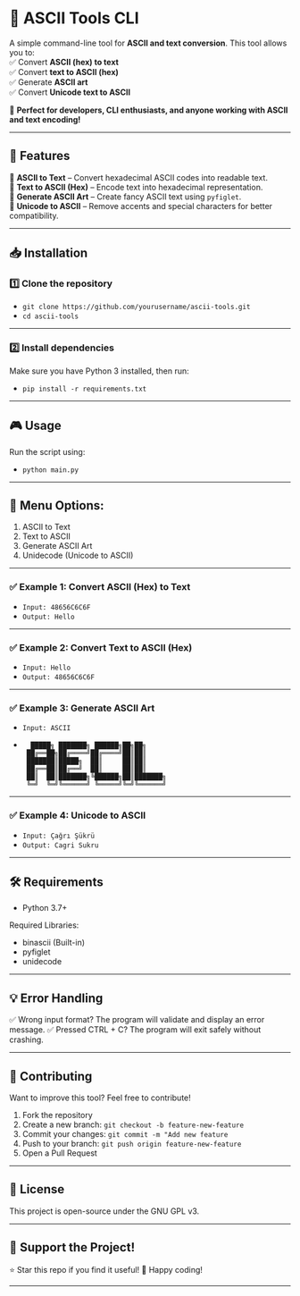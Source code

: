 # 🚀 ASCII Tools CLI

A simple command-line tool for **ASCII and text conversion**. This tool allows you to:  
✅ Convert **ASCII (hex) to text**  
✅ Convert **text to ASCII (hex)**  
✅ Generate **ASCII art**  
✅ Convert **Unicode text to ASCII**  

🎯 **Perfect for developers, CLI enthusiasts, and anyone working with ASCII and text encoding!**  

---

## 📌 Features
🔹 **ASCII to Text** – Convert hexadecimal ASCII codes into readable text.  
🔹 **Text to ASCII (Hex)** – Encode text into hexadecimal representation.  
🔹 **Generate ASCII Art** – Create fancy ASCII text using `pyfiglet`.  
🔹 **Unicode to ASCII** – Remove accents and special characters for better compatibility.  

---

## 📥 Installation
### 1️⃣ Clone the repository
- ```git clone https://github.com/yourusername/ascii-tools.git```
- ```cd ascii-tools```

---

### 2️⃣ Install dependencies
Make sure you have Python 3 installed, then run:
- ```pip install -r requirements.txt```

---

## 🎮 Usage
Run the script using:
- ```python main.py```

---

## 📌 Menu Options:
1. ASCII to Text
2. Text to ASCII
3. Generate ASCII Art
4. Unidecode (Unicode to ASCII)

---

### ✅ Example 1: Convert ASCII (Hex) to Text
- ```Input: 48656C6C6F```
- ```Output: Hello```

---

### ✅ Example 2: Convert Text to ASCII (Hex)
- ```Input: Hello```
- ```Output: 48656C6C6F```

---

### ✅ Example 3: Generate ASCII Art
- ```Input: ASCII```
- ```Output:
    █████╗ ███████╗ ██████╗██╗██╗
   ██╔══██╗██╔════╝██╔════╝██║██║
   ███████║█████╗  ██║     ██║██║
   ██╔══██║██╔══╝  ██║     ██║██║
   ██║  ██║███████╗╚██████╗██║███████╗
   ╚═╝  ╚═╝╚══════╝ ╚═════╝╚═╝╚══════╝

---

### ✅ Example 4: Unicode to ASCII
- ```Input: Çağrı Şükrü```
- ```Output: Cagri Sukru```

---

## 🛠 Requirements
- Python 3.7+

Required Libraries:
- binascii (Built-in)
- pyfiglet
- unidecode

---

## 💡 Error Handling
✅ Wrong input format? The program will validate and display an error message.
✅ Pressed CTRL + C? The program will exit safely without crashing.

---

## 🤝 Contributing
Want to improve this tool? Feel free to contribute!
1. Fork the repository
2. Create a new branch: ```git checkout -b feature-new-feature```
3. Commit your changes: ```git commit -m "Add new feature```
4. Push to your branch: ```git push origin feature-new-feature```
5. Open a Pull Request

---

## 📜 License
This project is open-source under the GNU GPL v3.

---

## 🌟 Support the Project!
⭐ Star this repo if you find it useful!
🚀 Happy coding!

---